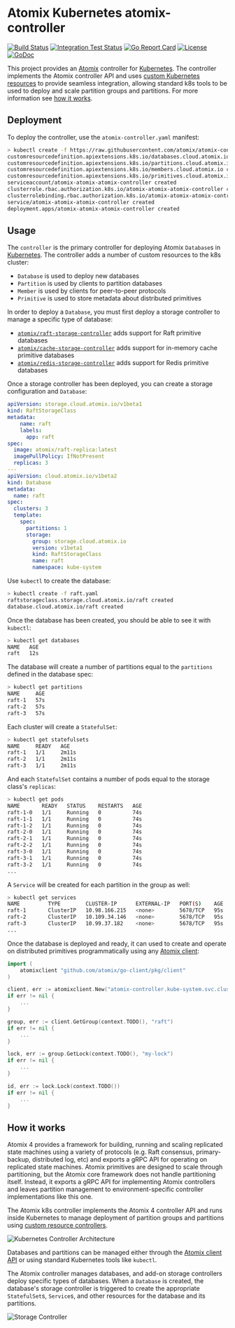 # Atomix Kubernetes atomix-controller

[![Build Status](https://travis-ci.org/atomix/atomix-controller.svg?branch=master)](https://travis-ci.org/atomix/atomix-controller)
[![Integration Test Status](https://img.shields.io/travis/atomix/atomix-controller?label=Atomix%20Tests&logo=Atomix)](https://travis-ci.org/onosproject/onos-test)
[![Go Report Card](https://goreportcard.com/badge/github.com/atomix/atomix-controller)](https://goreportcard.com/report/github.com/atomix/atomix-controller)
[![License](https://img.shields.io/badge/License-Apache%202.0-blue.svg)](https://github.com/gojp/goreportcard/blob/master/LICENSE)
[![GoDoc](https://godoc.org/github.com/atomix/atomix-controller?status.svg)](https://godoc.org/github.com/atomix/atomix-controller)

This project provides an [Atomix] controller for [Kubernetes]. The controller
implements the Atomix controller API and uses [custom Kubernetes resources][custom-resources]
to provide seamless integration, allowing standard k8s tools to be used to deploy and scale
partition groups and partitions. For more information see [how it works](#how-it-works).

## Deployment

To deploy the controller, use the `atomix-controller.yaml` manifest:

```bash
> kubectl create -f https://raw.githubusercontent.com/atomix/atomix-controller/master/deploy/atomix-controller.yaml
customresourcedefinition.apiextensions.k8s.io/databases.cloud.atomix.io created
customresourcedefinition.apiextensions.k8s.io/partitions.cloud.atomix.io created
customresourcedefinition.apiextensions.k8s.io/members.cloud.atomix.io created
customresourcedefinition.apiextensions.k8s.io/primitives.cloud.atomix.io created
serviceaccount/atomix-atomix-atomix-controller created
clusterrole.rbac.authorization.k8s.io/atomix-atomix-atomix-controller created
clusterrolebinding.rbac.authorization.k8s.io/atomix-atomix-atomix-controller created
service/atomix-atomix-atomix-controller created
deployment.apps/atomix-atomix-atomix-controller created
```

## Usage

The `controller` is the primary controller for deploying Atomix `Database`s in [Kubernetes]. The controller
adds a number of custom resources to the k8s cluster:
* `Database` is used to deploy new databases
* `Partition` is used by clients to partition databases
* `Member` is used by clients for peer-to-peer protocols
* `Primitive` is used to store metadata about distributed primitives

In order to deploy a `Database`, you must first deploy a storage controller to manage a specific type of database:
* [`atomix/raft-storage-controller`](https://github.com/atomix/raft-storage-controller) adds support for Raft primitive databases
* [`atomix/cache-storage-controller`](https://github.com/atomix/cache-storage-controller) adds support for in-memory cache primitive databases
* [`atomix/redis-storage-controller`](https://github.com/atomix/redis-storage-controller) adds support for Redis primitive databases

Once a storage controller has been deployed, you can create a storage configuration and `Database`:

```yaml
apiVersion: storage.cloud.atomix.io/v1beta1
kind: RaftStorageClass
metadata:
    name: raft
    labels:
      app: raft
spec:
  image: atomix/raft-replica:latest
  imagePullPolicy: IfNotPresent
  replicas: 3
---
apiVersion: cloud.atomix.io/v1beta2
kind: Database
metadata:
  name: raft
spec:
  clusters: 3
  template:
    spec:
      partitions: 1
      storage:
        group: storage.cloud.atomix.io
        version: v1beta1
        kind: RaftStorageClass
        name: raft
        namespace: kube-system
```

Use `kubectl` to create the database:

```bash
> kubectl create -f raft.yaml
raftstorageclass.storage.cloud.atomix.io/raft created
database.cloud.atomix.io/raft created
```

Once the database has been created, you should be able to see it with `kubectl`:

```bash
> kubectl get databases
NAME   AGE
raft   12s
```

The database will create a number of partitions equal to the `partitions` defined
in the database spec:

```bash
> kubectl get partitions
NAME     AGE
raft-1   57s
raft-2   57s
raft-3   57s
```

Each cluster will create a `StatefulSet`:

```bash
> kubectl get statefulsets
NAME     READY   AGE
raft-1   1/1     2m11s
raft-2   1/1     2m11s
raft-3   1/1     2m11s
```

And each `StatefulSet` contains a number of pods equal to the storage class's `replicas`:

```bash
> kubectl get pods
NAME       READY   STATUS    RESTARTS   AGE
raft-1-0   1/1     Running   0          74s
raft-1-1   1/1     Running   0          74s
raft-1-2   1/1     Running   0          74s
raft-2-0   1/1     Running   0          74s
raft-2-1   1/1     Running   0          74s
raft-2-2   1/1     Running   0          74s
raft-3-0   1/1     Running   0          74s
raft-3-1   1/1     Running   0          74s
raft-3-2   1/1     Running   0          74s
...
```

A `Service` will be created for each partition in the group as well:

```bash
> kubectl get services
NAME         TYPE        CLUSTER-IP      EXTERNAL-IP   PORT(S)    AGE
raft-1       ClusterIP   10.98.166.215   <none>        5678/TCP   95s
raft-2       ClusterIP   10.109.34.146   <none>        5678/TCP   95s
raft-3       ClusterIP   10.99.37.182    <none>        5678/TCP   95s
...
```

Once the database is deployed and ready, it can used to create and operate on 
distributed primitives programmatically using any [Atomix client][atomix-go-client]:

```go
import (
	atomixclient "github.com/atomix/go-client/pkg/client"
)

client, err := atomixclient.New("atomix-controller.kube-system.svc.cluster.local:5679")
if err != nil {
	...
}

group, err := client.GetGroup(context.TODO(), "raft")
if err != nil {
	...
}

lock, err := group.GetLock(context.TODO(), "my-lock")
if err != nil {
	...
}

id, err := lock.Lock(context.TODO())
if err != nil {
	...
}
```

## How it works

Atomix 4 provides a framework for building, running and scaling replicated state machines
using a variety of protocols (e.g. Raft consensus, primary-backup, distributed log, etc) and
exports a gRPC API for operating on replicated state machines. Atomix primitives are designed
to scale through partitioning, but the Atomix core framework does not handle partitioning itself.
Instead, it exports a gRPC API for implementing Atomix controllers and leaves partition
management to environment-specific controller implementations like this one.

The Atomix k8s controller implements the Atomix 4 controller API and runs inside Kubernetes to
manage deployment of partition groups and partitions using
[custom resource controllers][custom-resources].

![Kubernetes Controller Architecture](https://i.imgur.com/9YkdF3D.png)

Databases and partitions can be managed either through the
[Atomix client API][atomix-go-client] or using standard Kubernetes tools like `kubectl`.

The Atomix controller manages databases, and add-on storage controllers deploy specific types 
of databases. When a `Database` is created, the database's storage controller is triggered to
create the appropriate `StatefulSet`s, `Service`s, and other resources for the database and
its partitions.

![Storage Controller](https://i.imgur.com/rrabEYY.png)

[Atomix]: https://atomix.io
[Kubernetes]: https://kubernetes.io
[custom-resources]: https://kubernetes.io/docs/concepts/extend-kubernetes/api-extension/custom-resources/
[atomix-go-client]:https://github.com/atomix/go-client
[Raft]: https://raft.github.io/
